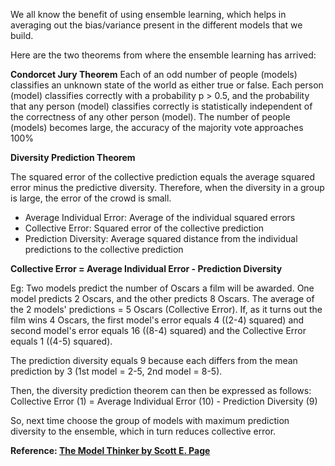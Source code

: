 We all know the benefit of using ensemble learning, which helps in averaging out the bias/variance present in the different models that we build.

Here are the two theorems from where the ensemble learning has arrived:

**Condorcet Jury Theorem**
Each of an odd number of people (models) classifies an unknown state of the world as either true or false. Each person (model) classifies correctly with a probability p > 0.5, and the probability that any person (model) classifies correctly is statistically independent of the correctness of any other person (model). The number of people (models) becomes large, the accuracy of the majority vote approaches 100%

**Diversity Prediction Theorem**

The squared error of the collective prediction equals the average squared error minus the predictive diversity. Therefore, when the diversity in a group is large, the error of the crowd is small.

- Average Individual Error: Average of the individual squared errors
- Collective Error: Squared error of the collective prediction
- Prediction Diversity: Average squared distance from the individual predictions to the collective prediction

**Collective Error = Average Individual Error - Prediction Diversity**

Eg: Two models predict the number of Oscars a film will be awarded. One model predicts 2 Oscars, and the other predicts 8 Oscars. The average of the 2 models' predictions = 5 Oscars (Collective Error). If, as it turns out the film wins 4 Oscars, the first model's error equals 4 ((2-4) squared) and second model's error equals 16 ((8-4) squared) and the Collective Error equals 1 ((4-5) squared). 

The prediction diversity equals 9 because each differs from the mean prediction by 3 (1st model = 2-5, 2nd model = 8-5).

Then, the diversity prediction theorem can then be expressed as follows: 
Collective Error (1) = Average Individual Error (10) - Prediction Diversity (9)

So, next time choose the group of models with maximum prediction diversity to the ensemble, which in turn reduces collective error.

**Reference: [The Model Thinker by Scott E. Page](<https://g.co/kgs/3hQcrD>)**